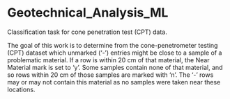 # Geotechnical_Analysis_ML
Classification task for cone penetration test (CPT) data.

The goal of this work is to determine from the cone-penetrometer testing (CPT) dataset which
unmarked (‘-’) entries might be close to a sample of a problematic material. If a row is within
20 cm of that material, the Near Material mark is set to ‘y’. Some samples contain none of that
material, and so rows within 20 cm of those samples are marked with ‘n’. The ‘-’ rows may or may
not contain this material as no samples were taken near these locations.

